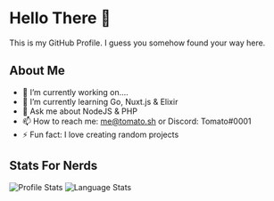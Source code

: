 # Hello There 👋
This is my GitHub Profile. I guess you somehow found your way here.

## About Me
- 🔭 I’m currently working on....
- 🌱 I’m currently learning Go, Nuxt.js & Elixir
- 💬 Ask me about NodeJS & PHP
- 📫 How to reach me: [me@tomato.sh](mailto:me@tomato.sh) or Discord: Tomato#0001
- ⚡ Fun fact: I love creating random projects

## Stats For Nerds
![Profile Stats](https://github-readme-stats.vercel.app/api?username=SquashyTomato&show_icons=true)
![Language Stats](https://github-readme-stats.vercel.app/api/top-langs/?username=SquashyTomato&layout=compact)
